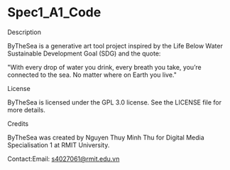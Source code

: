 # Spec1_A1_Code

Description

ByTheSea is a generative art tool project inspired by the Life Below Water Sustainable Development Goal (SDG) and the quote:

"With every drop of water you drink, every breath you take, you’re connected to the sea. No matter where on Earth you live."

License

 ByTheSea is licensed under the GPL 3.0 license. See the LICENSE file for more details.

Credits

ByTheSea was created by Nguyen Thuy Minh Thu for Digital Media Specialisation 1 at RMIT University.

Contact:Email: s4027061@rmit.edu.vn
